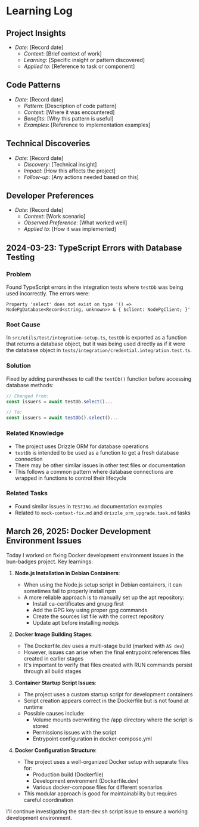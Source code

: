 # Learning Log

## Project Insights
- *Date*: [Record date]
  - *Context*: [Brief context of work]
  - *Learning*: [Specific insight or pattern discovered]
  - *Applied to*: [Reference to task or component]
  
## Code Patterns
- *Date*: [Record date]
  - *Pattern*: [Description of code pattern]
  - *Context*: [Where it was encountered]
  - *Benefits*: [Why this pattern is useful]
  - *Examples*: [Reference to implementation examples]
  
## Technical Discoveries
- *Date*: [Record date]
  - *Discovery*: [Technical insight]
  - *Impact*: [How this affects the project]
  - *Follow-up*: [Any actions needed based on this]
  
## Developer Preferences
- *Date*: [Record date]
  - *Context*: [Work scenario]
  - *Observed Preference*: [What worked well]
  - *Applied to*: [How it was implemented]

## 2024-03-23: TypeScript Errors with Database Testing

### Problem
Found TypeScript errors in the integration tests where `testDb` was being used incorrectly. The errors were:
```
Property 'select' does not exist on type '() => NodePgDatabase<Record<string, unknown>> & { $client: NodePgClient; }'
```

### Root Cause
In `src/utils/test/integration-setup.ts`, `testDb` is exported as a function that returns a database object, but it was being used directly as if it were the database object in `tests/integration/credential.integration.test.ts`.

### Solution
Fixed by adding parentheses to call the `testDb()` function before accessing database methods:
```typescript
// Changed from:
const issuers = await testDb.select()...

// To:
const issuers = await testDb().select()...
```

### Related Knowledge
- The project uses Drizzle ORM for database operations
- `testDb` is intended to be used as a function to get a fresh database connection
- There may be other similar issues in other test files or documentation
- This follows a common pattern where database connections are wrapped in functions to control their lifecycle

### Related Tasks
- Found similar issues in `TESTING.md` documentation examples
- Related to `mock-context-fix.md` and `drizzle_orm_upgrade.task.md` tasks 

## March 26, 2025: Docker Development Environment Issues

Today I worked on fixing Docker development environment issues in the bun-badges project. Key learnings:

1. **Node.js Installation in Debian Containers**:
   - When using the Node.js setup script in Debian containers, it can sometimes fail to properly install npm
   - A more reliable approach is to manually set up the apt repository:
     - Install ca-certificates and gnupg first
     - Add the GPG key using proper gpg commands
     - Create the sources list file with the correct repository
     - Update apt before installing nodejs

2. **Docker Image Building Stages**:
   - The Dockerfile.dev uses a multi-stage build (marked with `AS dev`)
   - However, issues can arise when the final entrypoint references files created in earlier stages
   - It's important to verify that files created with RUN commands persist through all build stages

3. **Container Startup Script Issues**:
   - The project uses a custom startup script for development containers
   - Script creation appears correct in the Dockerfile but is not found at runtime
   - Possible causes include:
     - Volume mounts overwriting the /app directory where the script is stored
     - Permissions issues with the script
     - Entrypoint configuration in docker-compose.yml

4. **Docker Configuration Structure**:
   - The project uses a well-organized Docker setup with separate files for:
     - Production build (Dockerfile)
     - Development environment (Dockerfile.dev)
     - Various docker-compose files for different scenarios
   - This modular approach is good for maintainability but requires careful coordination

I'll continue investigating the start-dev.sh script issue to ensure a working development environment.
